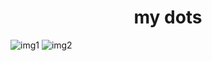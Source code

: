 <h1 align="center">my dots</h1>

![img1](https://i.imgur.com/DoaUbEZ.png)
![img2](https://i.imgur.com/lycyb4b.png)
